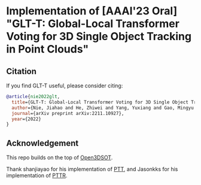 # Implementation of [AAAI'23 Oral] "GLT-T: Global-Local Transformer Voting for 3D Single Object Tracking in Point Clouds"

## Citation
If you find GLT-T useful, please consider citing:

```bibtex
@article{nie2022glt,
  title={GLT-T: Global-Local Transformer Voting for 3D Single Object Tracking in Point Clouds},
  author={Nie, Jiahao and He, Zhiwei and Yang, Yuxiang and Gao, Mingyu and Zhang, Jing},
  journal={arXiv preprint arXiv:2211.10927},
  year={2022}
}
```

## Acknowledgement
This repo builds on the top of [Open3DSOT](https://github.com/Ghostish/Open3DSOT).

Thank shanjiayao for his implementation of [PTT](https://github.com/shanjiayao/PTT), and Jasonkks for his implementation of [PTTR](https://github.com/Jasonkks/PTTR).
